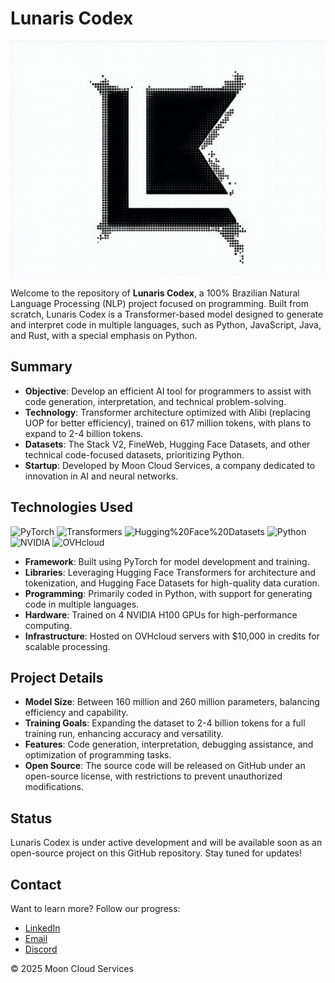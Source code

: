 # Lunaris Codex

![Lunaris Codex](lunaris-codex.jpg)

Welcome to the repository of **Lunaris Codex**, a 100% Brazilian Natural Language Processing (NLP) project focused on programming. Built from scratch, Lunaris Codex is a Transformer-based model designed to generate and interpret code in multiple languages, such as Python, JavaScript, Java, and Rust, with a special emphasis on Python.

## Summary

- **Objective**: Develop an efficient AI tool for programmers to assist with code generation, interpretation, and technical problem-solving.
- **Technology**: Transformer architecture optimized with Alibi (replacing UOP for better efficiency), trained on 617 million tokens, with plans to expand to 2-4 billion tokens.
- **Datasets**: The Stack V2, FineWeb, Hugging Face Datasets, and other technical code-focused datasets, prioritizing Python.
- **Startup**: Developed by Moon Cloud Services, a company dedicated to innovation in AI and neural networks.

## Technologies Used

![PyTorch](https://img.shields.io/badge/PyTorch-%23007ACC.svg?style=flat&logo=PyTorch&logoColor=white)
![Transformers](https://img.shields.io/badge/Transformers-%231A3C66.svg?style=flat&logo=HuggingFace&logoColor=white)
![Hugging%20Face%20Datasets](https://img.shields.io/badge/HF%20Datasets-%232D5A9B.svg?style=flat&logo=HuggingFace&logoColor=white)
![Python](https://img.shields.io/badge/Python-%234B8BBE.svg?style=flat&logo=Python&logoColor=white)
![NVIDIA](https://img.shields.io/badge/NVIDIA-%2350C878.svg?style=flat&logo=NVIDIA&logoColor=white)
![OVHcloud](https://img.shields.io/badge/OVHcloud-%23123F7D.svg?style=flat&logo=OVH&logoColor=white)

- **Framework**: Built using PyTorch for model development and training.
- **Libraries**: Leveraging Hugging Face Transformers for architecture and tokenization, and Hugging Face Datasets for high-quality data curation.
- **Programming**: Primarily coded in Python, with support for generating code in multiple languages.
- **Hardware**: Trained on 4 NVIDIA H100 GPUs for high-performance computing.
- **Infrastructure**: Hosted on OVHcloud servers with $10,000 in credits for scalable processing.

## Project Details

- **Model Size**: Between 160 million and 260 million parameters, balancing efficiency and capability.
- **Training Goals**: Expanding the dataset to 2-4 billion tokens for a full training run, enhancing accuracy and versatility.
- **Features**: Code generation, interpretation, debugging assistance, and optimization of programming tasks.
- **Open Source**: The source code will be released on GitHub under an open-source license, with restrictions to prevent unauthorized modifications.

## Status

Lunaris Codex is under active development and will be available soon as an open-source project on this GitHub repository. Stay tuned for updates!

## Contact

Want to learn more? Follow our progress:
- [LinkedIn](https://www.linkedin.com/in/francisco-antonio-0434aa284/)
- [Email](mailto:business@mooncloudservices.tech)
- [Discord](https://discord.gg/FmnSVTeSYF)

© 2025 Moon Cloud Services

